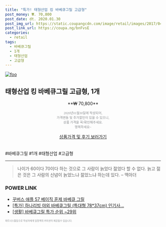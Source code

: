 ```yaml
--- 
title: "특가! 태형산업 킹 바베큐그릴 고급형" 
post_money: ₩. 70,800 
post_date: dt. 2020.01.30 
post_img_url: https://static.coupangcdn.com/image/retail/images/2017/04/13/16/7/63377d50-9f58-4fdd-93a0-a0104cdb0f1b.jpg 
post_link_url: https://coupa.ng/bnFvsE 
categories: 
  - retail 
tags: 
  - 바베큐그릴 
  - 1개 
  - 태형산업 
  - 고급형 
--- 
```

[![foo](https://static.coupangcdn.com/image/retail/images/2017/04/13/16/7/63377d50-9f58-4fdd-93a0-a0104cdb0f1b.jpg)](https://coupa.ng/bnFvsE) 

## 태형산업 킹 바베큐그릴 고급형, 1개 
<p style="text-align: center;">**₩ 70,800**</p> 
<p style="text-align: center;"><span style="color: #898c8f; font-family: Georgia,Times,serif; font-size: 0.75em;">2020년01월30일에 작성되어, <br>가격변동 및 추가할인이 있을 수 있으니,<br> 상품 가격을 꼭!확인해주세요.<br>행복하세요~</span> 
</p>	 
<div markdown="0" style="text-align: center;"><a href="https://coupa.ng/bnFvsE" class="btn btn--success">상품가격 및 후기 보러가기</a></div> 
<br><br> 
  #바베큐그릴 #1개 #태형산업 #고급형 
<hr> 

> 나이가 60이다 70이다 하는 것으로 그 사람이 늙었다 젊었다 할 수 없다. 늙고 젊은 것은 그 사람의 신념이 늙었느냐 젊었느냐 하는데 있다. – 맥아더 


### POWER LINK

* <a href="https://blog.naver.com/fasyy4321/221789775927" target="_blank">꾸버스 애플 57 베이직 훈제 바베큐 그릴</a>
* <a href="https://blog.naver.com/santokki14/221789673166" target="_blank">[특가] 하나리빙 야외 바베큐그릴 (특대형 78*37cm) 인기사...</a>
* <a href="https://blog.naver.com/sakai111/221789624056" target="_blank"> [생활] 바베큐그릴 특가 순위 ~29위</a>

<span style="color: #898c8f; font-family: Georgia,Times,serif; font-size: 0.55em;">파트너스활동으로 작성자에게 일정액의 커미션이 제공될수 있습니다.</span> 

